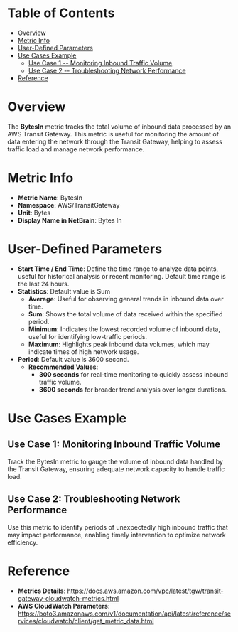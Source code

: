 # Table of Contents
- [Overview](#overview)
- [Metric Info](#metric-info)
- [User-Defined Parameters](#user-defined-parameters)
- [Use Cases Example](#example)
    - [Use Case 1 -- Monitoring Inbound Traffic Volume](#example-1) 
    - [Use Case 2 -- Troubleshooting Network Performance](#example-2)
- [Reference](#reference)

# Overview <a name="overview"></a>
The <b>BytesIn</b> metric tracks the total volume of inbound data processed by an AWS Transit Gateway. This metric is useful for monitoring the amount of data entering the network through the Transit Gateway, helping to assess traffic load and manage network performance.


# Metric Info <a name="metric-info"></a>
* <b>Metric Name</b>: BytesIn
* <b>Namespace</b>: AWS/TransitGateway
* <b>Unit</b>: Bytes
* <b>Display Name in NetBrain</b>: Bytes In

# User-Defined Parameters <a name="user-defined-parameters"></a>
* <b>Start Time / End Time</b>: Define the time range to analyze data points, useful for historical analysis or recent monitoring. Default time range is the last 24 hours.
* <b>Statistics</b>: Default value is Sum
  * <b>Average</b>: Useful for observing general trends in inbound data over time.
  * <b>Sum</b>: Shows the total volume of data received within the specified period.
  * <b>Minimum</b>: Indicates the lowest recorded volume of inbound data, useful for identifying low-traffic periods.
  * <b>Maximum</b>: Highlights peak inbound data volumes, which may indicate times of high network usage.
* <b>Period</b>: Default value is 3600 second.
  * <b>Recommended Values</b>:
    * <b>300 seconds</b> for real-time monitoring to quickly assess inbound traffic volume.
    * <b>3600 seconds</b> for broader trend analysis over longer durations.

# Use Cases Example <a name="example"></a>
## Use Case 1: Monitoring Inbound Traffic Volume <a name="example-1"></a>
Track the BytesIn metric to gauge the volume of inbound data handled by the Transit Gateway, ensuring adequate network capacity to handle traffic load.

## Use Case 2: Troubleshooting Network Performance <a name="example-2"></a>
Use this metric to identify periods of unexpectedly high inbound traffic that may impact performance, enabling timely intervention to optimize network efficiency.


# Reference <a name="reference"></a>
* <b>Metrics Details</b>: https://docs.aws.amazon.com/vpc/latest/tgw/transit-gateway-cloudwatch-metrics.html
* <b>AWS CloudWatch Parameters</b>: https://boto3.amazonaws.com/v1/documentation/api/latest/reference/services/cloudwatch/client/get_metric_data.html
